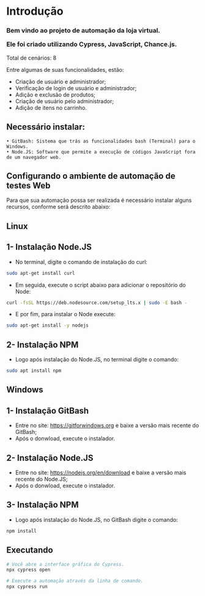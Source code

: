 # Introdução

<h3>Bem vindo ao projeto de automação da loja virtual.
<p>Ele foi criado utilizando Cypress, JavaScript, Chance.js.</h3>

Total de cenários: 8

Entre algumas de suas funcionalidades, estão:
- Criação de usuário e administrador;
- Verificação de login de usuário e administrador;
- Adição e exclusão de produtos;
- Criação de usuário pelo administrador;
- Adição de itens no carrinho.

## Necessário instalar:
    • GitBash: Sistema que trás as funcionalidades bash (Terminal) para o Windows.
    • Node.JS: Software que permite a execução de códigos JavaScript fora de um navegador web.

## Configurando o ambiente de automação de testes Web

Para que sua automação possa ser realizada é necessário instalar alguns recursos, conforme será descrito abaixo:

## Linux

## 1- Instalação Node.JS

* No terminal, digite o comando de instalação do curl:
```bash
sudo apt-get install curl
```

* Em seguida, execute o script abaixo para adicionar o repositório do Node:
```bash
curl -fsSL https://deb.nodesource.com/setup_lts.x | sudo -E bash -
```

* E por fim, para instalar o Node execute:
```bash
sudo apt-get install -y nodejs
```

## 2- Instalação NPM

* Logo após instalação do Node.JS, no terminal digite o comando:
```bash
sudo apt install npm
```

## Windows

## 1- Instalação GitBash

* Entre no site: https://gitforwindows.org e baixe a versão mais recente do GitBash;
* Após o donwload, execute o instalador.

## 2- Instalação Node.JS

* Entre no site: https://nodejs.org/en/download e baixe a versão mais recente do Node.JS;
* Após o donwload, execute o instalador.

## 3- Instalação NPM

* Logo após instalação do Node.JS, no GitBash digite o comando:
```bash
npm install
```

## Executando
```bash
# Você abre a interface gráfica do Cypress.
npx cypress open

# Execute a automação através da linha de comando.
npx cypress run
```
